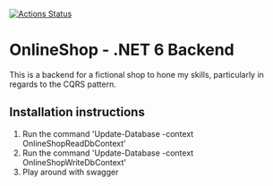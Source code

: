 [![Actions Status](https://github.com/TSiustis/OnlineShop-CQRS/workflows/Build/badge.svg)](https://github.com/TSiustis/OnlineShop-CQRS/actions/Build)

# OnlineShop - .NET 6 Backend
This is a backend for a fictional shop to hone my skills, particularly in regards to the CQRS pattern.

## Installation instructions
1. Run the command 'Update-Database -context OnlineShopReadDbContext' 
2.  Run the command 'Update-Database -context OnlineShopWriteDbContext'
3. Play around with swagger
